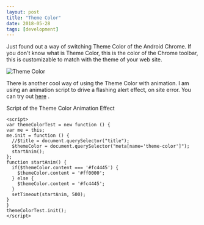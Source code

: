 ```yaml
---
layout: post
title: "Theme Color"
date: 2018-05-28
tags: [development]
---
```


Just found out a way of switching Theme Color of the Android Chrome. If you don't know what is Theme Color, this is the color of the Chrome toolbar, this is customizable to match with the theme of your web site.

![Theme Color](https://developers.google.com/web/updates/images/2014/11/theme-color-ss.png)

There is another cool way of using the Theme Color with animation. I am using an animation script to drive a flashing alert effect, on site error. You can try out [here](/no-such-page.html) .

Script of the Theme Color Animation Effect
```
<script>
var themeColorTest = new function () {
var me = this;
me.init = function () {
  //$title = document.querySelector("title");
  $themeColor = document.querySelector("meta[name='theme-color']");
  startAnim();
};
function startAnim() {
  if($themeColor.content === '#fc4445') {
    $themeColor.content = '#ff0000';
  } else {
    $themeColor.content = '#fc4445';
  }
  setTimeout(startAnim, 500);
}
}
themeColorTest.init();
</script>
```
